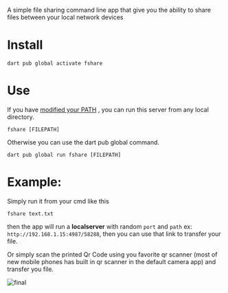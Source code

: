 
A simple file sharing command line app that give you the ability to share files between your local network devices 

# Install
`dart pub global activate fshare`

# Use
If you have [modified your PATH](https://dart.dev/tools/pub/cmd/pub-global#running-a-script-from-your-path)
 , you can run this server from any local directory.

`fshare [FILEPATH]`

Otherwise you can use the dart pub global command.

`dart pub global run fshare [FILEPATH]`

# Example:
Simply run it from your cmd like this

`fshare text.txt`

then the app will run a **localserver** with random `port` and `path` ex: `http://192.168.1.15:4987/58288`, then you can use that link to transfer your file.

Or simply scan the printed Qr Code using you favorite qr scanner (most of new mobile phones has built in qr scanner in the default camera app) and transfer you file.
  
![final](https://user-images.githubusercontent.com/28815699/191107281-20ec4e86-03a5-4223-aed0-1267251c0008.gif)
